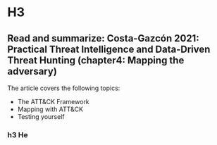 # H3 

## Read and summarize: Costa-Gazcón 2021: Practical Threat Intelligence and Data-Driven Threat Hunting (chapter4: Mapping the adversary)

The article covers the following topics: 

+ The ATT&CK Framework
+ Mapping with ATT&CK
+ Testing yourself

### h3 He

